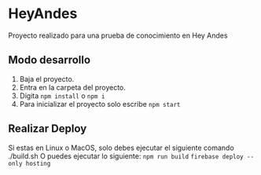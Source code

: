 # HeyAndes

Proyecto realizado para una prueba de conocimiento en Hey Andes

## Modo desarrollo
1. Baja el proyecto.
2. Entra en la carpeta del proyecto.
3. Digita `npm install` o `npm i`
4. Para inicializar el proyecto solo escribe `npm start`


## Realizar Deploy

Si estas en Linux o MacOS, solo debes ejecutar el siguiente comando ./build.sh
O puedes ejecutar lo siguiente:
`npm run build`
`firebase deploy --only hosting`
